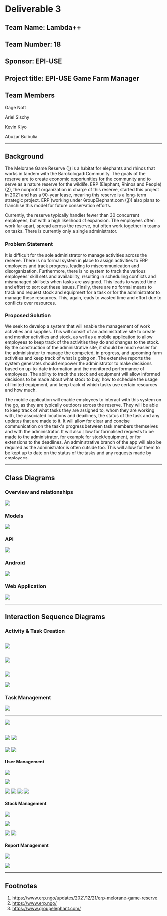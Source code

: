 # Deliverable 3

## Team Name: Lambda++

## Team Number: 18

## Sponsor: EPI-USE

## Project title: EPI-USE Game Farm Manager

## Team Members

Gage Nott

Ariel Sischy

Kevin Kiyo

Abuzar Bulbulia

___

## Background

The Melorane Game Reserve ([1]) is a habitat for elephants and rhinos that works in tandem with the Barokologadi Community. The goals of the reserve are to create economic opportunities for the community and to serve as a nature reserve for the wildlife. ERP (Elephant, Rhinos and People) ([2]), the nonprofit organization in charge of this reserve, started this project in 2021 and has a 90-year lease, meaning this reserve is a long-term strategic project. ERP (working under GroupElephant.com ([3])) also plans to franchise this model for future conservation efforts.

Currently, the reserve typically handles fewer than 30 concurrent employees, but with a high likelihood of expansion. The employees often work far apart, spread across the reserve, but often work together in teams on tasks. There is currently only a single administrator.

### **Problem Statement**

It is difficult for the sole administrator to manage activities across the reserve. There is no formal system in place to assign activities to ERP employees and track progress, leading to miscommunication and disorganization. Furthermore, there is no system to track the various employees' skill sets and availability, resulting in scheduling conflicts and mismanaged skillsets when tasks are assigned. This leads to wasted time and effort to sort out these issues. Finally, there are no formal means to track and request stock and equipment for a task or for the administrator to manage these resources. This, again, leads to wasted time and effort due to conflicts over resources.

### **Proposed Solution**

We seek to develop a system that will enable the management of work activities and supplies. This will consist of an administrative site to create and monitor activities and stock, as well as a mobile application to allow employees to keep track of the activities they do and changes to the stock.
By the construction of the administrative site, it should be much easier for the administrator to manage the completed, in progress, and upcoming farm activities and keep track of what is going on. The extensive reports the system generates should empower the administrator to make decisions based on up-to-date information and the monitored performance of employees.
The ability to track the stock and equipment will allow informed decisions to be made about what stock to buy, how to schedule the usage of limited equipment, and keep track of which tasks use certain resources and how much.

The mobile application will enable employees to interact with this system on the go, as they are typically outdoors across the reserve. They will be able to keep track of what tasks they are assigned to, whom they are working with, the associated locations and deadlines, the status of the task and any updates that are made to it.
It will allow for clear and concise communication on the task's progress between task members themselves and with the administrator. It will also allow for formalised requests to be made to the administrator, for example for stock/equipment, or for extensions to the deadlines.
An administrative branch of the app will also be required as the administrator is often outside too. This will allow for them to be kept up to date on the status of the tasks and any requests made by employees.

___

## Class Diagrams

### Overview and relationships

![](images/Class%20Diagrams/Class_Relationships.drawio.svg)
### Models
![](images/Class%20Diagrams/Models.drawio.svg)

### API

![](images/Class%20Diagrams/API.drawio.svg)

### Android

![](images/Class%20Diagrams/Android.drawio.svg)

### Web Application

![](images/Class%20Diagrams/WebApp.drawio.svg)

___
## Interaction Sequence Diagrams

### Activity & Task Creation
![](images/UseCases/TaskCreationUC.drawio.svg)
---
![](images/Interactive%20Sequence%20Diagrams/Create_Activity_ISD.svg)
---
![](images/Interactive%20Sequence%20Diagrams/View_Suitable_Employees_ISD.svg)
---

![](images/Interactive%20Sequence%20Diagrams/Assign_Task_ISD.svg)

### Task Management

![](images/UseCases/TaskManagementUC.drawio.svg)

---

![](images/Interactive%20Sequence%20Diagrams/Display_Current_Tasks_ISD.svg)

![](images/Interactive%20Sequence%20Diagrams/Update_Task_ISD.svg)
![](images/Interactive%20Sequence%20Diagrams/Complete_Task_ISD.svg)
---
![](images/Interactive%20Sequence%20Diagrams/Request_Extension_ISD.svg)
![](images/Interactive%20Sequence%20Diagrams/Post_Review_ISD.svg)

#### User Management

![](images/UseCases/UserManagementUC.drawio.svg)

![](images/Interactive%20Sequence%20Diagrams/Register_User_ISD%20.svg)

![](images/Interactive%20Sequence%20Diagrams/Enter_Credentials_ISD.svg)
![](images/Interactive%20Sequence%20Diagrams/Edit_User_Details_ISD.svg)
![](images/Interactive%20Sequence%20Diagrams/Upload_Document_ISD.svg)
![](images/Interactive%20Sequence%20Diagrams/Delete_User_ISD.svg)



#### Stock Management

![](images/UseCases/StockManagementUC.drawio.svg)

![](images/Interactive%20Sequence%20Diagrams/Request_Stock_ISD.svg)

![](images/Interactive%20Sequence%20Diagrams/Use_Stock_ISD.svg)
![](images/Interactive%20Sequence%20Diagrams/Modify_Stock_ISD.svg)



#### Report Management
![](images/UseCases/ReportUC.drawio.svg)

![](images/Interactive%20Sequence%20Diagrams/Generate_Report_ISD.svg)
___

## Footnotes
1. https://www.erp.ngo/updates/2021/12/21/erp-melorane-game-reserve
2. https://www.erp.ngo/
3. https://www.groupelephant.com/


[1]: <https://www.erp.ngo/updates/2021/12/21/erp-melorane-game-reserve> "Melorane Game Reserve"
[2]: <https://www.erp.ngo/> "Elephants, Rhinos & People"
[3]: <https://www.groupelephant.com/> "GroupElephant"